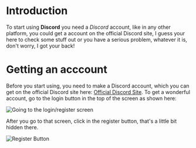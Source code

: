 # Introduction
To start using **Discord** you need a *Discord* account, like in any other platform, you could get a account on the official
Discord site, I guess your here to check some stuff out or you have a serious problem, whatever it is, don't worry, I got
your back!

# Getting an acccount
Before you start using, you need to make a Discord account, which you can get on the official Discord site here: 
[Official Discord Site](https://www.discordapp.com). To get a wonderful account, go to the login button in the top of the 
screen as shown here: 

![Going to the login/register screen](https://cdn.discordapp.com/attachments/328217116924837889/356439711977439234/image.jpg)

After you go to that screen, click in the register button, that's a little bit hidden there.

![Register Button](https://cdn.discordapp.com/attachments/328217116924837889/356439652678500362/image.jpg)


